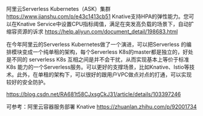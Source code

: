 阿里云Serverless Kubernetes（ASK）集群
https://www.jianshu.com/p/e43c1413cb51
Knative支持HPA的弹性能力。您可以在Knative Service中设置CPU指标阈值，满足在突发高负载的场景下，自动扩缩容资源的诉求
https://help.aliyun.com/document_detail/198683.html

在今年阿里云的Serverless Kubernetes做了一个演进，可以把Serverless 的编排模块变成一个纯单租的架构，每个Serverless K8s的master都是独立的，好处是不同的 serverless K8s 互相之间是并不会干扰，从而实现基本上等价于标准 K8s 能力的一个Serverless服务。可以更好的支撑场景，比如Knative、Istio等技术。此外，在单租的架构下，可以很好的跟用户VPC做点对点的打通，可以实现较好的安全防护。

https://blog.csdn.net/RA681t58CJxsgCkJ31/article/details/103397246


可参考：阿里云容器服务部署 Knative
https://zhuanlan.zhihu.com/p/92001734